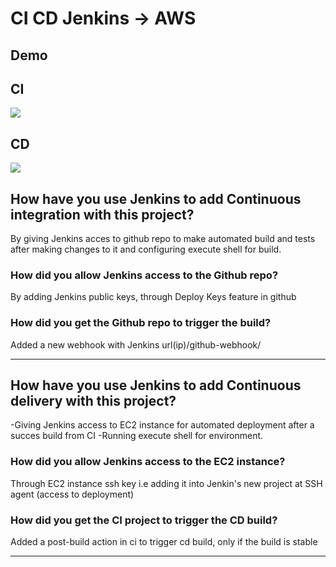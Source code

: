 # CI CD Jenkins -> AWS

## Demo

## CI

![](CI-Jenkins-github.gif)

## CD

![](CD-Jenkins-aws.gif)

## How have you use Jenkins to add Continuous integration with this project?

By giving Jenkins acces to github repo to make automated build and tests after making changes to it and configuring execute shell for build.

### How did you allow Jenkins access to the Github repo?

By adding Jenkins public keys, through Deploy Keys feature in github

### How did you get the Github repo to trigger the build?

Added a new webhook with Jenkins url(ip)/github-webhook/

---

## How have you use Jenkins to add Continuous delivery with this project?

-Giving Jenkins access to EC2 instance for automated deployment after a succes build from CI
-Running execute shell for environment.

### How did you allow Jenkins access to the EC2 instance?

Through EC2 instance ssh key i.e adding it into Jenkin's new project at SSH agent (access to deployment)

### How did you get the CI project to trigger the CD build?

Added a post-build action in ci to trigger cd build, only if the build is stable

---
